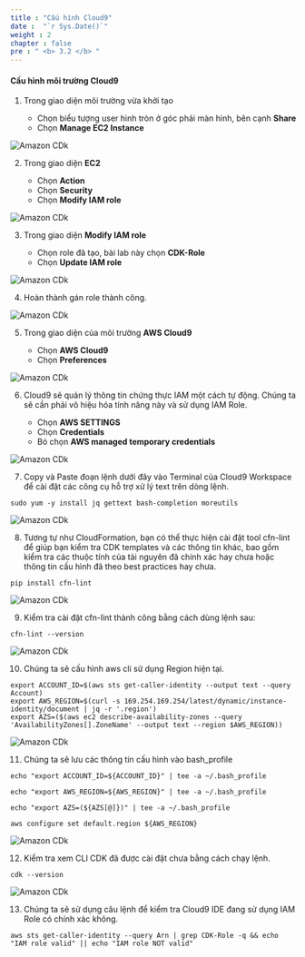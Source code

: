 ```yaml
---
title : "Cấu hình Cloud9"
date :  "`r Sys.Date()`" 
weight : 2
chapter : false
pre : " <b> 3.2 </b> "
---
```


#### Cấu hình môi trường Cloud9

1. Trong giao diện môi trường vừa khởi tạo

   - Chọn biểu tượng user hình tròn ở góc phải màn hình, bên cạnh **Share**
   - Chọn **Manage EC2 Instance**

![Amazon CDk](/images/2.2-prerequisite/0007.png?featherlight=false&width=90pc)

2. Trong giao diện **EC2**

   - Chọn **Action**
   - Chọn **Security**
   - Chọn **Modify IAM role**

![Amazon CDk](/images/2.2-prerequisite/0008.png?featherlight=false&width=90pc)

3. Trong giao diện **Modify IAM role**

   - Chọn role đã tạo, bài lab này chọn **CDK-Role**
   - Chọn **Update IAM role**

![Amazon CDk](/images/2.2-prerequisite/0009.png?featherlight=false&width=90pc)

4. Hoàn thành gán role thành công.

![Amazon CDk](/images/2.2-prerequisite/00010.png?featherlight=false&width=90pc)

5. Trong giao diện của môi trường **AWS Cloud9**

   - Chọn **AWS Cloud9**
   - Chọn **Preferences**

![Amazon CDk](/images/2.2-prerequisite/00011.png?featherlight=false&width=90pc)

6. Cloud9 sẽ quản lý thông tin chứng thực IAM một cách tự động. Chúng ta sẽ cần phải vô hiệu hóa tính năng này và sử dụng IAM Role.

   - Chọn **AWS SETTINGS**
   - Chọn **Credentials**
   - Bỏ chọn **AWS managed temporary credentials**

![Amazon CDk](/images/2.2-prerequisite/00012.png?featherlight=false&width=90pc)

7. Copy và Paste đoạn lệnh dưới đây vào Terminal của Cloud9 Workspace để cài đặt các công cụ hỗ trợ xử lý text trên dòng lệnh.

```
sudo yum -y install jq gettext bash-completion moreutils
```

![Amazon CDk](/images/2.2-prerequisite/00013.png?featherlight=false&width=90pc)

8. Tương tự như CloudFormation, bạn có thể thực hiện cài đặt tool cfn-lint để giúp bạn kiểm tra CDK templates và các thông tin khác, bao gồm kiểm
tra các thuộc tính của tài nguyên đã chính xác hay chưa hoặc thông tin
cấu hình đã theo best practices hay chưa.

```
pip install cfn-lint
```

![Amazon CDk](/images/2.2-prerequisite/00014.png?featherlight=false&width=90pc)

9. Kiểm tra cài đặt cfn-lint thành công bằng cách dùng lệnh sau:

```
cfn-lint --version
```

![Amazon CDk](/images/2.2-prerequisite/00015.png?featherlight=false&width=90pc)

10. Chúng ta sẽ cấu hình aws cli sử dụng Region hiện tại.

```
export ACCOUNT_ID=$(aws sts get-caller-identity --output text --query Account)
export AWS_REGION=$(curl -s 169.254.169.254/latest/dynamic/instance-identity/document | jq -r '.region')
export AZS=($(aws ec2 describe-availability-zones --query 'AvailabilityZones[].ZoneName' --output text --region $AWS_REGION))
```

![Amazon CDk](/images/2.2-prerequisite/00016.png?featherlight=false&width=90pc)

11. Chúng ta sẽ lưu các thông tin cấu hình vào bash_profile

```
echo "export ACCOUNT_ID=${ACCOUNT_ID}" | tee -a ~/.bash_profile 

echo "export AWS_REGION=${AWS_REGION}" | tee -a ~/.bash_profile                                                                                                                           

echo "export AZS=(${AZS[@]})" | tee -a ~/.bash_profile                                                                                                                                    

aws configure set default.region ${AWS_REGION}
```

![Amazon CDk](/images/2.2-prerequisite/00017.png?featherlight=false&width=90pc)

12. Kiểm tra xem CLI CDK đã được cài đặt chưa bằng cách chạy lệnh.

```
cdk --version
```

![Amazon CDk](/images/2.2-prerequisite/00018.png?featherlight=false&width=90pc)

13. Chúng ta sẽ sử dụng câu lệnh để kiểm tra Cloud9 IDE đang sử dụng IAM Role có chính xác không.

```
aws sts get-caller-identity --query Arn | grep CDK-Role -q && echo "IAM role valid" || echo "IAM role NOT valid"
```